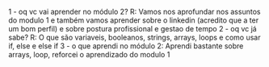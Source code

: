 1 - oq vc vai aprender no módulo 2?
R: Vamos nos aprofundar nos assuntos do modulo 1 e também vamos aprender sobre o linkedin (acredito que a ter um bom perfil) e sobre postura profissional e gestao de tempo
2 - oq vc já sabe?
R: O que são variaveis, booleanos, strings, arrays, loops e como usar if, else e else if
3 - o que aprendi no módulo 2: Aprendi bastante sobre arrays, loop, reforcei o aprendizado do modulo 1

